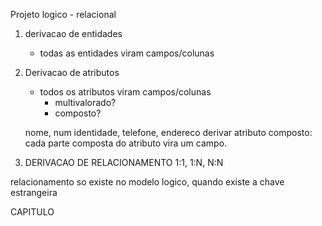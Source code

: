 Projeto logico - relacional

1) derivacao de entidades
    - todas as entidades viram campos/colunas

2) Derivacao de atributos
    - todos os atributos viram campos/colunas
        - multivalorado?
        - composto?

    nome, num identidade, telefone, endereco
    derivar atributo composto: cada parte composta do atributo vira um campo.

3) DERIVACAO DE RELACIONAMENTO
1:1, 1:N, N:N

relacionamento so existe no modelo logico, quando existe a chave estrangeira

CAPITULO 